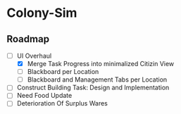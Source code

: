 # Colony-Sim
## Roadmap
- [ ] UI Overhaul
  - [x] Merge Task Progress into minimalized Citizin View
  - [ ] Blackboard per Location
  - [ ] Blackboard and Management Tabs per Location
- [ ] Construct Building Task: Design and Implementation
- [ ] Need Food Update
- [ ] Deterioration Of Surplus Wares